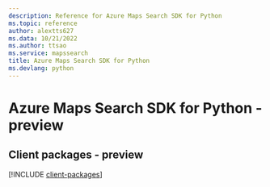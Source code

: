 ```yaml
---
description: Reference for Azure Maps Search SDK for Python
ms.topic: reference
author: alextts627
ms.data: 10/21/2022
ms.author: ttsao
ms.service: mapssearch
title: Azure Maps Search SDK for Python
ms.devlang: python
---
```

# Azure Maps Search SDK for Python - preview

## Client packages - preview
[!INCLUDE [client-packages](maps-search-client-index.md)]